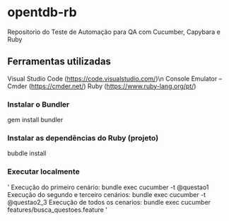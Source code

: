 # opentdb-rb
Repositorio do Teste de Automação para QA com Cucumber, Capybara e Ruby

## Ferramentas utilizadas 

Visual Studio Code (https://code.visualstudio.com/)\n
Console Emulator – Cmder (https://cmder.net/)
Ruby (https://www.ruby-lang.org/pt/)

### Instalar o Bundler

gem install bundler

### Instalar as dependências do Ruby (projeto)

bubdle install


### Executar localmente
'
Execução do primeiro cenário: bundle exec cucumber -t @questao1
Execução do segundo e terceiro cenários: bundle exec cucumber -t @questao2_3
Execução de todos os cenarios: bundle exec cucumber features/busca_questoes.feature
'
